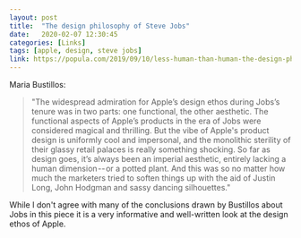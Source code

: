 ```yaml
---
layout: post
title:  "The design philosophy of Steve Jobs"
date:   2020-02-07 12:30:45
categories: [Links]
tags: [apple, design, steve jobs]
link: https://popula.com/2019/09/10/less-human-than-human-the-design-philosophy-of-steve-jobs/
---
```


Maria Bustillos:


>"The widespread admiration for Apple’s design ethos during Jobs’s tenure was in two parts: one functional, the other aesthetic. The functional aspects of Apple’s products in the era of Jobs were considered magical and thrilling. But the vibe of Apple's product design is uniformly cool and impersonal, and the monolithic sterility of their glassy retail palaces is really something shocking. So far as design goes, it’s always been an imperial aesthetic, entirely lacking a human dimension -- or a potted plant. And this was so no matter how much the marketers tried to soften things up with the aid of Justin Long, John Hodgman and sassy dancing silhouettes."

While I don't agree with many of the conclusions drawn by Bustillos about Jobs in this piece it is a very informative and well-written look at the design ethos of Apple.
